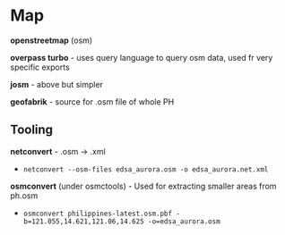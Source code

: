 # Map

**openstreetmap** (osm)

**overpass turbo** - uses query language to query osm data,
used fr very specific exports

**josm** - above but simpler

**geofabrik** - source for .osm file of whole PH

## Tooling

**netconvert** - .osm -> .xml

- `netconvert --osm-files edsa_aurora.osm -o edsa_aurora.net.xml`

**osmconvert** (under osmctools) - Used for extracting smaller areas from ph.osm

- `osmconvert philippines-latest.osm.pbf -b=121.055,14.621,121.06,14.625 -o=edsa_aurora.osm`
